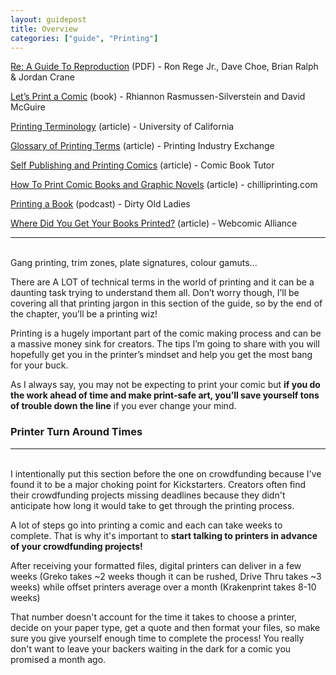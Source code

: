 ```yaml
---
layout: guidepost
title: Overview
categories: ["guide", "Printing"]
---
```


[Re: A Guide To Reproduction](http://reddingk.com/img/reproguide.pdf) (PDF) - Ron Rege Jr., Dave Choe, Brian Ralph & Jordan Crane

[Let’s Print a Comic](https://ironcircus.com/shop/ebooks/72-let-s-print-a-comic-pdf-ebook.html) (book) - Rhiannon Rasmussen-Silverstein and David McGuire

[Printing Terminology](http://printing.ucr.edu/printing_terminology.html) (article) - University of California

[Glossary of Printing Terms](http://printindustry.com/Glossary.aspx) (article) - Printing Industry Exchange

[Self Publishing and Printing Comics](https://comicbooktutor.wordpress.com/2009/11/07/self-publishing-and-printing-comics-the-basics/) (article) -  Comic Book Tutor

[How To Print Comic Books and Graphic Novels](https://www.chilliprinting.com/Online-Printing-Blog/self-publishing-how-to-print-comic-books-graphic-novels/) (article) - chilliprinting.com

[Printing a Book](http://dirtyoldladies.libsyn.com/episode-25-printing-a-book) (podcast) - Dirty Old Ladies

[Where Did You Get Your Books Printed?](http://webcomicalliance.com/business/7293/) (article) - Webcomic Alliance

<hr><br>
Gang printing, trim zones, plate signatures, colour gamuts...

There are A LOT of technical terms in the world of printing and it can be a daunting task trying to understand them all. Don’t worry though, I’ll be covering all that printing jargon in this section of the guide, so by the end of the chapter, you’ll be a printing wiz!

Printing is a hugely important part of the comic making process and can be a massive money sink for creators. The tips I’m going to share with you will hopefully get you in the printer’s mindset and help you get the most bang for your buck.

As I always say, you may not be expecting to print your comic but **if you do the work ahead of time and make print-safe art, you’ll save yourself tons of trouble down the line** if you ever change your mind.

### Printer Turn Around Times

<hr><br>
I intentionally put this section before the one on crowdfunding because I've found it to be a major choking point for Kickstarters. Creators often find their crowdfunding projects missing deadlines because they didn't anticipate how long it would take to get through the printing process.

A lot of steps go into printing a comic and each can take weeks to complete. That is why it's important to **start talking to printers in advance of your crowdfunding projects!**

After receiving your formatted files, digital printers can deliver in a few weeks (Greko takes ~2 weeks though it can be rushed, Drive Thru takes ~3 weeks) while offset printers average over a month (Krakenprint takes 8-10 weeks)

That number doesn't account for the time it takes to choose a printer, decide on your paper type, get a quote and then format your files, so make sure you give yourself enough time to complete the process! You really don't want to leave your backers waiting in the dark for a comic you promised a month ago.